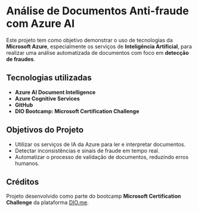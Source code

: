 # Análise de Documentos Anti-fraude com Azure AI

Este projeto tem como objetivo demonstrar o uso de tecnologias da **Microsoft Azure**, especialmente os serviços de **Inteligência Artificial**, para realizar uma análise automatizada de documentos com foco em **detecção de fraudes**.

## Tecnologias utilizadas

- **Azure AI Document Intelligence**
- **Azure Cognitive Services**
- **GitHub**
- **DIO Bootcamp: Microsoft Certification Challenge**

## Objetivos do Projeto

- Utilizar os serviços de IA da Azure para ler e interpretar documentos.
- Detectar inconsistências e sinais de fraude em tempo real.
- Automatizar o processo de validação de documentos, reduzindo erros humanos.

## Créditos

Projeto desenvolvido como parte do bootcamp **Microsoft Certification Challenge** da plataforma [DIO.me](https://www.dio.me).
